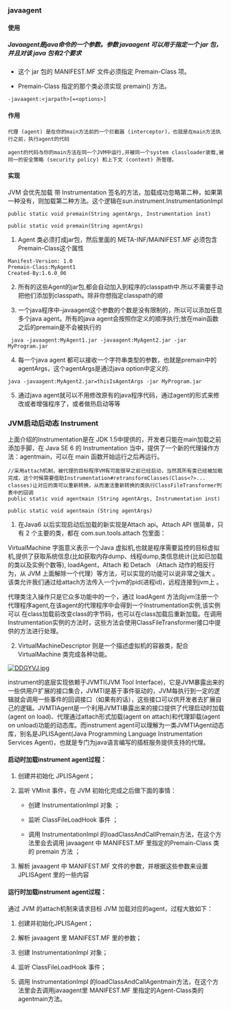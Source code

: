 ### javaagent

#### 使用

##### Javaagent是java命令的一个参数。参数 javaagent 可以用于指定一个 jar 包，并且对该 java 包有2个要求

- 这个 jar 包的 MANIFEST.MF 文件必须指定 Premain-Class 项。

- Premain-Class 指定的那个类必须实现 premain() 方法。


````
-javaagent:<jarpath>[=<options>]

````

#### 作用
````
代理 (agent) 是在你的main方法前的一个拦截器 (interceptor)，也就是在main方法执行之前，执行agent的代码

agent的代码与你的main方法在同一个JVM中运行,并被同一个system classloader装载,被同一的安全策略 (security policy) 和上下文 (context) 所管理。

````

#### 实现

JVM 会优先加载 带 Instrumentation 签名的方法，加载成功忽略第二种，如果第一种没有，则加载第二种方法。这个逻辑在sun.instrument.InstrumentationImpl
````
public static void premain(String agentArgs, Instrumentation inst)
    
public static void premain(String agentArgs)

````

1. Agent 类必须打成jar包，然后里面的 META-INF/MAINIFEST.MF 必须包含 Premain-Class这个属性

````
Manifest-Version: 1.0
Premain-Class:MyAgent1
Created-By:1.6.0_06

````

2. 所有的这些Agent的jar包,都会自动加入到程序的classpath中.所以不需要手动把他们添加到classpath。除非你想指定classpath的顺

3. 一个java程序中-javaagent这个参数的个数是没有限制的，所以可以添加任意多个java agent。所有的java agent会按照你定义的顺序执行;放在main函数之后的premain是不会被执行的

````
 java -javaagent:MyAgent1.jar -javaagent:MyAgent2.jar -jar MyProgram.jar

````

4. 每一个java agent 都可以接收一个字符串类型的参数，也就是premain中的agentArgs，这个agentArgs是通过java option中定义的.

````
java -javaagent:MyAgent2.jar=thisIsAgentArgs -jar MyProgram.jar
````

5. 通过java agent就可以不用修改原有的java程序代码，通过agent的形式来修改或者增强程序了，或者做热启动等等

### JVM启动后动态 Instrument

上面介绍的Instrumentation是在 JDK 1.5中提供的，开发者只能在main加载之前添加手脚，在 Java SE 6 的 Instrumentation 当中，提供了一个新的代理操作方法：agentmain，可以在 main 函数开始运行之后再运行。

````
//采用attach机制，被代理的目标程序VM有可能很早之前已经启动，当然其所有类已经被加载完成，这个时候需要借助Instrumentation#retransformClasses(Class<?>... classes)让对应的类可以重新转换，从而激活重新转换的类执行ClassFileTransformer列表中的回调
public static void agentmain (String agentArgs, Instrumentation inst)

public static void agentmain (String agentArgs)
````
1. 在Java6 以后实现启动后加载的新实现是Attach api。Attach API 很简单，只有 2 个主要的类，都在 com.sun.tools.attach 包里面：

VirtualMachine 字面意义表示一个Java 虚拟机,也就是程序需要监控的目标虚拟机,提供了获取系统信息(比如获取内存dump、线程dump,类信息统计(比如已加载的类以及实例个数等),
loadAgent，Attach 和 Detach （Attach 动作的相反行为，从 JVM 上面解除一个代理）等方法，可以实现的功能可以说非常之强大 。该类允许我们通过给attach方法传入一个jvm的pid(进程id)，远程连接到jvm上 。

代理类注入操作只是它众多功能中的一个，通过 loadAgent 方法向jvm注册一个代理程序agent,在该agent的代理程序中会得到一个Instrumentation实例,该实例可以 在class加载前改变class的字节码，也可以在class加载后重新加载。在调用Instrumentation实例的方法时，这些方法会使用ClassFileTransformer接口中提供的方法进行处理。

2. VirtualMachineDescriptor 则是一个描述虚拟机的容器类，配合 VirtualMachine 类完成各种功能。

[![DDGYVJ.jpg](https://s3.ax1x.com/2020/11/27/DDGYVJ.jpg)](https://imgchr.com/i/DDGYVJ)


instrument的底层实现依赖于JVMTI(JVM Tool Interface)，它是JVM暴露出来的一些供用户扩展的接口集合，JVMTI是基于事件驱动的，JVM每执行到一定的逻辑就会调用一些事件的回调接口（如果有的话），这些接口可以供开发者去扩展自己的逻辑。JVMTIAgent是一个利用JVMTI暴露出来的接口提供了代理启动时加载(agent on load)、代理通过attach形式加载(agent on attach)和代理卸载(agent on unload)功能的动态库。而instrument agent可以理解为一类JVMTIAgent动态库，别名是JPLISAgent(Java Programming Language Instrumentation Services Agent)，也就是专门为java语言编写的插桩服务提供支持的代理。

#### 启动时加载instrument agent过程：

1. 创建并初始化 JPLISAgent；

2. 监听 VMInit 事件，在 JVM 初始化完成之后做下面的事情：

   - 创建 InstrumentationImpl 对象 ；

   - 监听 ClassFileLoadHook 事件 ；

   - 调用 InstrumentationImpl 的loadClassAndCallPremain方法，在这个方法里会去调用 javaagent 中 MANIFEST.MF 里指定的Premain-Class 类的 premain 方法 ；

3. 解析 javaagent 中 MANIFEST.MF 文件的参数，并根据这些参数来设置 JPLISAgent 里的一些内容

#### 运行时加载instrument agent过程：

通过 JVM 的attach机制来请求目标 JVM 加载对应的agent，过程大致如下：

1. 创建并初始化JPLISAgent；

2. 解析 javaagent 里 MANIFEST.MF 里的参数；

3. 创建 InstrumentationImpl 对象；

4. 监听 ClassFileLoadHook 事件；

5. 调用 InstrumentationImpl 的loadClassAndCallAgentmain方法，在这个方法里会去调用javaagent里 MANIFEST.MF 里指定的Agent-Class类的agentmain方法。